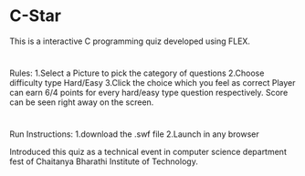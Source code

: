 # C-Star

This is a interactive C programming quiz developed using FLEX.
#
Rules:
1.Select a Picture to pick the category of questions
2.Choose difficulty type Hard/Easy
3.Click the choice which you feel as correct 
Player can earn 6/4 points for every hard/easy type question respectively. Score can be seen right away on the screen.
#
Run Instructions:
1.download the .swf file
2.Launch in any browser

Introduced this quiz as a technical event in computer science department fest of Chaitanya Bharathi Institute of Technology.
